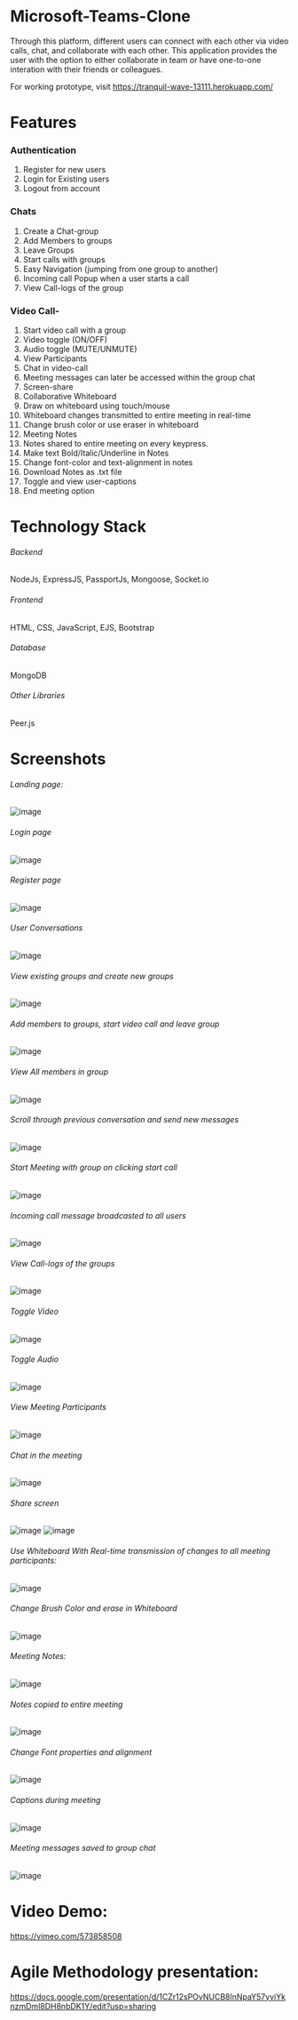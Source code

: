 # Microsoft-Teams-Clone
Through this platform, different users can connect with each other via video calls, chat, and collaborate with each other. This application provides the user with the option to either collaborate in team or have one-to-one interation with their friends or colleagues.

For working prototype, visit https://tranquil-wave-13111.herokuapp.com/

# Features
### Authentication
1. Register for new users
2. Login for Existing users
3. Logout from account

### Chats
1. Create a Chat-group
2. Add Members to groups
3. Leave Groups
4. Start calls with groups
5. Easy Navigation (jumping from one group to another)
6. Incoming call Popup when a user starts a call
7. View Call-logs of the group

### Video Call-
1. Start video call with a group
2. Video toggle (ON/OFF)
3. Audio toggle (MUTE/UNMUTE)
4. View Participants
5. Chat in video-call 
6. Meeting messages can later be accessed within the group chat
7. Screen-share
8. Collaborative Whiteboard
9. Draw on whiteboard using touch/mouse
10. Whiteboard changes transmitted to entire meeting in real-time
11. Change brush color or use eraser in whiteboard
12. Meeting Notes
13. Notes shared to entire meeting on every keypress.
14. Make text Bold/Italic/Underline in Notes
15. Change font-color and text-alignment in notes
16. Download Notes as .txt file 
17. Toggle and view user-captions
18. End meeting option
   

# Technology Stack
###### Backend
NodeJs, ExpressJS, PassportJs, Mongoose, Socket.io

###### Frontend 
HTML, CSS, JavaScript, EJS, Bootstrap

###### Database
MongoDB

###### Other  Libraries
Peer.js
# Screenshots
###### Landing page:
![image](https://user-images.githubusercontent.com/80400920/125484217-0d43cebe-04fd-4963-bee4-9ac49b4fd65d.png)
###### Login page
![image](https://user-images.githubusercontent.com/80400920/125484336-33d10d88-4cf2-41a1-9b79-aa5e32e3a0fa.png)
###### Register page
![image](https://user-images.githubusercontent.com/80400920/125484399-d38d93a6-c1a7-4137-926d-1327756e5e64.png)
###### User Conversations
![image](https://user-images.githubusercontent.com/80400920/125484533-3b8326f9-2955-4be2-9baf-bfb04ff691ee.png)
###### View existing groups and create new groups
![image](https://user-images.githubusercontent.com/80400920/125484689-60112b71-d350-45e3-8489-9f11e8b5db8f.png)
###### Add members to groups, start video call and leave group
![image](https://user-images.githubusercontent.com/80400920/125484796-620f0383-e89d-4f8b-9839-065d57b876e7.png)
###### View All members in group
![image](https://user-images.githubusercontent.com/80400920/125484873-611059ec-fd09-4cfb-89a4-a62040aecc0c.png)
###### Scroll through previous conversation and send new messages
![image](https://user-images.githubusercontent.com/80400920/125485034-1b755637-a74b-4972-9787-987d919ba4cf.png)
###### Start Meeting with group on clicking start call
![image](https://user-images.githubusercontent.com/80400920/125485318-26c9a528-feac-4fd8-9b87-2ada409cf3e4.png)
###### Incoming call message broadcasted to all users
![image](https://user-images.githubusercontent.com/80400920/125561364-c79a9699-0c88-40f7-94d3-31cab8eb47ba.png)
###### View Call-logs of the groups
![image](https://user-images.githubusercontent.com/80400920/125569251-5ff6f4aa-246e-4584-b658-9009e5a37d61.png)
###### Toggle Video
![image](https://user-images.githubusercontent.com/80400920/125489299-2599af0a-d28f-441d-aae2-9ae49457fc32.png)
###### Toggle Audio
![image](https://user-images.githubusercontent.com/80400920/125489429-5f8acc6a-0e3e-4574-bca5-c90b5149790c.png)
###### View Meeting Participants
![image](https://user-images.githubusercontent.com/80400920/125489570-0a860bde-1f11-4905-a985-69985d11ce5f.png)
###### Chat in the meeting
![image](https://user-images.githubusercontent.com/80400920/125489721-16c24faf-d644-4cda-a2e2-fbf6bfa068db.png)
###### Share screen
![image](https://user-images.githubusercontent.com/80400920/125489815-e9dab11e-d7c5-4692-bc07-444353ceb52c.png)
![image](https://user-images.githubusercontent.com/80400920/125489879-187279e2-c09c-4013-b87d-ecd679d38380.png)
###### Use Whiteboard With Real-time transmission of changes to all meeting participants:
![image](https://user-images.githubusercontent.com/80400920/125490423-c09b09fd-8293-40c0-9dc1-390892ef5556.png)
###### Change Brush Color and erase in Whiteboard
![image](https://user-images.githubusercontent.com/80400920/125490716-a0092abf-a3ae-42c6-8b18-1004bcc7f6e9.png)
###### Meeting Notes:
![image](https://user-images.githubusercontent.com/80400920/125490782-0a870768-7744-435e-832c-db0c44249a9c.png)
###### Notes copied to entire meeting
![image](https://user-images.githubusercontent.com/80400920/125491107-5e3420f6-96f5-45a2-ae4b-9460389f5026.png)
###### Change Font properties and alignment
![image](https://user-images.githubusercontent.com/80400920/125491273-09cea900-d3cf-4fcb-bf3c-98461441f35a.png)
###### Captions during meeting
![image](https://user-images.githubusercontent.com/80400920/125589094-99a32e53-3325-46c1-9ec9-8a793322cf9b.png)
###### Meeting messages saved to group chat
![image](https://user-images.githubusercontent.com/80400920/125491413-40dc4a0e-a1b5-44ed-932f-92d736e54ec1.png)

# Video Demo:
https://vimeo.com/573858508
# Agile Methodology presentation:
https://docs.google.com/presentation/d/1CZr12sPOvNUCB8lnNpaY57yviYknzmDml8DH8nbDK1Y/edit?usp=sharing

